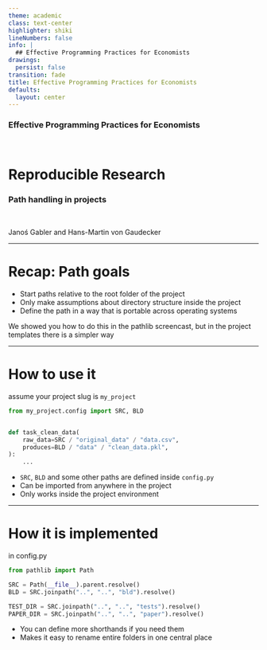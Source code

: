 ```yaml
---
theme: academic
class: text-center
highlighter: shiki
lineNumbers: false
info: |
  ## Effective Programming Practices for Economists
drawings:
  persist: false
transition: fade
title: Effective Programming Practices for Economists
defaults:
  layout: center
---
```


### Effective Programming Practices for Economists

<br>

# Reproducible Research


### Path handling in projects

<br>


Janoś Gabler and Hans-Martin von Gaudecker

---

# Recap: Path goals


- Start paths relative to the root folder of the project
- Only make assumptions about directory structure inside the project
- Define the path in a way that is portable across operating systems

We showed you how to do this in the pathlib screencast, but in the project templates
there is a simpler way



---

# How to use it

<div class="flex gap-12">
<div>

assume your project slug is `my_project`

```python
from my_project.config import SRC, BLD


def task_clean_data(
    raw_data=SRC / "original_data" / "data.csv",
    produces=BLD / "data" / "clean_data.pkl",
):
    ...
```

</div>
<div>

- `SRC`, `BLD` and some other paths are defined inside `config.py`
- Can be imported from anywhere in the project
- Only works inside the project environment

</div>
</div>

---

# How it is implemented

<div class="flex gap-12">
<div>

in config.py

```python
from pathlib import Path

SRC = Path(__file__).parent.resolve()
BLD = SRC.joinpath("..", "..", "bld").resolve()

TEST_DIR = SRC.joinpath("..", "..", "tests").resolve()
PAPER_DIR = SRC.joinpath("..", "..", "paper").resolve()
```

</div>
<div>

- You can define more shorthands if you need them
- Makes it easy to rename entire folders in one central place

</div>
</div>
